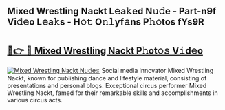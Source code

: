 ## Mixed Wrestling Nackt L𝚎a𝚔ed N𝚞𝚍e - Part-n9f Vi𝚍𝚎o L𝚎a𝚔s - H𝚘𝚝 O𝚗𝚕yf𝚊ns P𝚑𝚘tos fYs9R

# <h2><a href="http://kf2p1m.oniu.top/?m=Mixed+Wrestling+Nackt">🔗👉 🔴 Mixed Wrestling Nackt P𝚑ot𝚘𝚜 V𝚒d𝚎o</a></h2>

[![Mixed Wrestling Nackt Nu𝚍e𝚜](https://i.imgur.com/0qMVB7G.gif)](http://kf2p1m.oniu.top/?m=Mixed+Wrestling+Nackt)
Social media innovator Mixed Wrestling Nackt, known for publishing dance and lifestyle material, consisting of presentations and personal blogs. Exceptional circus performer Mixed Wrestling Nackt, famed for their remarkable skills and accomplishments in various circus acts.  
